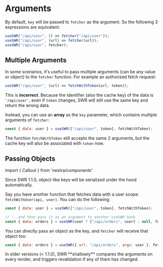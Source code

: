 # Arguments

By default, `key` will be passed to `fetcher` as the argument. So the following
3 expressions are equivalent:

```js
useSWR("/api/user", () => fetcher("/api/user"));
useSWR("/api/user", (url) => fetcher(url));
useSWR("/api/user", fetcher);
```

## Multiple Arguments

In some scenarios, it's useful to pass multiple arguments (can be any value or
object) to the `fetcher` function. For example an authorized fetch request:

```js
useSWR("/api/user", (url) => fetchWithToken(url, token));
```

This is **incorrect**. Because the identifier (also the cache key) of the data
is `'/api/user'`, even if `token` changes, SWR will still use the same key and
return the wrong data.

Instead, you can use an **array** as the `key` parameter, which contains
multiple arguments of `fetcher`:

```js
const { data: user } = useSWR(["/api/user", token], fetchWithToken);
```

The function `fetchWithToken` still accepts the same 2 arguments, but the cache
key will also be associated with `token` now.

## Passing Objects

import { Callout } from 'nextra/components'

<Callout>
  Since SWR 1.1.0, object-like keys will be serialized under the hood automatically. 
</Callout>
  
Say you have another function that fetches data with a user scope: `fetchWithUser(api, user)`. You can do the following:

```js
const { data: user } = useSWR(["/api/user", token], fetchWithToken);

// ...and then pass it as an argument to another useSWR hook
const { data: orders } = useSWR(user ? ["/api/orders", user] : null, fetchWithUser);
```

You can directly pass an object as the key, and `fetcher` will receive that
object too:

```js
const { data: orders } = useSWR({ url: "/api/orders", args: user }, fetcher);
```

<Callout emoji="⚠️">
  In older versions (< 1.1.0), SWR **shallowly** compares the arguments on every render, and triggers revalidation if any of them has changed. 
</Callout>
